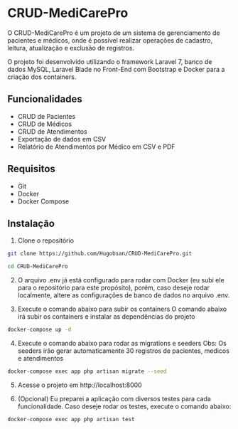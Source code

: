 # CRUD-MediCarePro
O CRUD-MediCarePro é um projeto de um sistema de gerenciamento de pacientes e médicos, onde é possível realizar operações de cadastro, leitura, atualização e exclusão de registros.

O projeto foi desenvolvido utilizando o framework Laravel 7, banco de dados MySQL, Laravel Blade no Front-End com Bootstrap e Docker para a criação dos containers.

## Funcionalidades
- CRUD de Pacientes
- CRUD de Médicos
- CRUD de Atendimentos
- Exportação de dados em CSV
- Relatório de Atendimentos por Médico em CSV e PDF

## Requisitos
- Git
- Docker
- Docker Compose

## Instalação

1. Clone o repositório
```bash
git clone https://github.com/Hugobsan/CRUD-MediCarePro.git

cd CRUD-MediCarePro
```

2. O arquivo .env já está configurado para rodar com Docker (eu subi ele para o repositório para este propósito), porém, caso deseje rodar localmente, altere as configurações de banco de dados no arquivo .env.

3. Execute o comando abaixo para subir os containers
O comando abaixo irá subir os containers e instalar as dependências do projeto
```bash
docker-compose up -d
```

4. Execute o comando abaixo para rodar as migrations e seeders
Obs: Os seeders irão gerar automaticamente 30 registros de pacientes, medicos e atendimentos
```bash
docker-compose exec app php artisan migrate --seed
```

5. Acesse o projeto em http://localhost:8000

6. (Opcional) Eu preparei a aplicação com diversos testes para cada funcionalidade. Caso deseje rodar os testes, execute o comando abaixo:
```bash
docker-compose exec app php artisan test
```